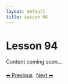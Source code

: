 ```yaml
---
layout: default
title: Lesson 94
---
```


# Lesson 94

Content coming soon...

<div style="margin-top: 20px;">
<a href="/docs/Advanced/Lessons/lesson_93.md" style="margin-right: 10px;">⬅ Previous</a><a href="/docs/Advanced/Lessons/lesson_95.md">Next ➡</a>
</div>
